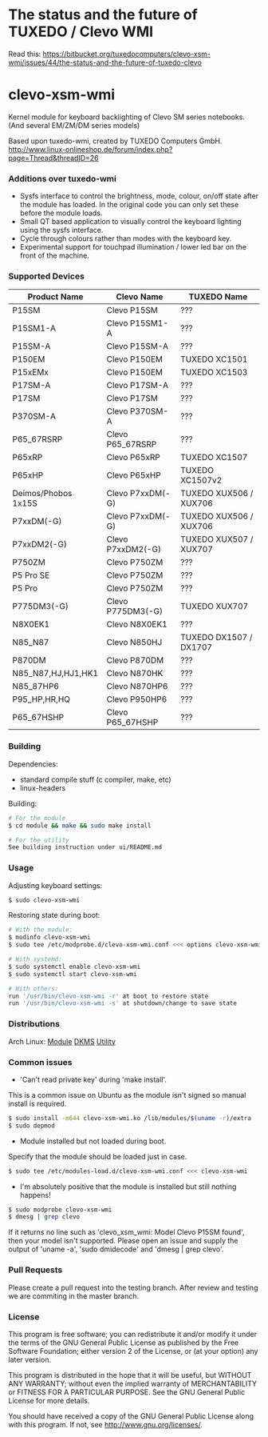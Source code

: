 # The status and the future of TUXEDO / Clevo WMI
Read this:
https://bitbucket.org/tuxedocomputers/clevo-xsm-wmi/issues/44/the-status-and-the-future-of-tuxedo-clevo

# clevo-xsm-wmi

Kernel module for keyboard backlighting of Clevo SM series notebooks.
(And several EM/ZM/DM series models)

Based upon tuxedo-wmi, created by TUXEDO Computers GmbH.
http://www.linux-onlineshop.de/forum/index.php?page=Thread&threadID=26

### Additions over tuxedo-wmi
* Sysfs interface to control the brightness, mode, colour,
  on/off state after the module has loaded.
  In the original code you can only set these before the module loads.
* Small QT based application to visually control the keyboard lighting using the sysfs interface.
* Cycle through colours rather than modes with the keyboard key.
* Experimental support for touchpad illumination / lower led bar on the front of the machine.

### Supported Devices

| Product Name         | Clevo Name             | TUXEDO Name            |
|----------------------|------------------------|------------------------|
| P15SM                | Clevo P15SM            | ???                    |
| P15SM1-A             | Clevo P15SM1-A         | ???                    |
| P15SM-A              | Clevo P15SM-A          | ???                    |
| P150EM               | Clevo P150EM           | TUXEDO XC1501          |
| P15xEMx              | Clevo P150EM           | TUXEDO XC1503          |
| P17SM-A              | Clevo P17SM-A          | ???                    |
| P17SM                | Clevo P17SM            | ???                    |
| P370SM-A             | Clevo P370SM-A         | ???                    |
| P65_67RSRP           | Clevo P65_67RSRP       | ???                    |
| P65xRP               | Clevo P65xRP           | TUXEDO XC1507          |
| P65xHP               | Clevo P65xHP           | TUXEDO XC1507v2        |
| Deimos/Phobos 1x15S  | Clevo P7xxDM(-G)       | TUXEDO XUX506 / XUX706 |
| P7xxDM(-G)           | Clevo P7xxDM(-G)       | TUXEDO XUX506 / XUX706 |
| P7xxDM2(-G)          | Clevo P7xxDM2(-G)      | TUXEDO XUX507 / XUX707 |
| P750ZM               | Clevo P750ZM           | ???                    |
| P5 Pro SE            | Clevo P750ZM           | ???                    |
| P5 Pro               | Clevo P750ZM           | ???                    |
| P775DM3(-G)          | Clevo P775DM3(-G)      | TUXEDO XUX707          |
| N8X0EK1              | Clevo N8X0EK1          | ???                    |
| N85_N87              | Clevo N850HJ           | TUXEDO DX1507 / DX1707 |
| P870DM               | Clevo P870DM           | ???                    |
| N85_N87,HJ,HJ1,HK1   | Clevo N870HK           | ???                    |
| N85_87HP6            | Clevo N870HP6          | ???                    |
| P95_HP,HR,HQ         | Clevo P950HP6          | ???                    |
| P65_67HSHP           | Clevo P65_67HSHP       | ???                    |

### Building

Dependencies:

* standard compile stuff (c compiler, make, etc)
* linux-headers

Building:
```bash
# For the module
$ cd module && make && sudo make install

# For the utility
See building instruction under ui/README.md
```

### Usage

Adjusting keyboard settings:
```bash
$ sudo clevo-xsm-wmi
```

Restoring state during boot:
```bash
# With the module:
$ modinfo clevo-xsm-wmi
$ sudo tee /etc/modprobe.d/clevo-xsm-wmi.conf <<< options clevo-xsm-wmi kb_color=white,white,white kb_brightness=1

# With systemd:
$ sudo systemctl enable clevo-xsm-wmi
$ sudo systemctl start clevo-xsm-wmi

# With others:
run '/usr/bin/clevo-xsm-wmi -r' at boot to restore state
run '/usr/bin/clevo-xsm-wmi -s' at shutdown/change to save state
```

### Distributions

Arch Linux: [Module](https://aur.archlinux.org/packages/clevo-xsm-wmi/) [DKMS](https://aur.archlinux.org/packages/clevo-xsm-wmi-dkms/) [Utility](https://aur.archlinux.org/packages/clevo-xsm-wmi-util/)

### Common issues

* 'Can't read private key' during 'make install'.

This is a common issue on Ubuntu as the module isn't signed so manual install is required.
```bash
$ sudo install -m644 clevo-xsm-wmi.ko /lib/modules/$(uname -r)/extra
$ sudo depmod
```
* Module installed but not loaded during boot.

Specify that the module should be loaded just in case.
```bash
$ sudo tee /etc/modules-load.d/clevo-xsm-wmi.conf <<< clevo-xsm-wmi
```

* I'm absolutely positive that the module is installed but still nothing happens!
```bash
$ sudo modprobe clevo-xsm-wmi
$ dmesg | grep clevo
```
If it returns no line such as 'clevo_xsm_wmi: Model Clevo P15SM found', then your model isn't supported.
Please open an issue and supply the output of 'uname -a', 'sudo dmidecode' and 'dmesg | grep clevo'.

### Pull Requests
Please create a pull request into the testing branch. After review and testing we are commiting in the master branch.

### License
This program is free software;  you can redistribute it and/or modify
it under the terms of the  GNU General Public License as published by
the Free Software Foundation; either version 2 of the License, or (at
your option) any later version.

This program is  distributed in the hope that it  will be useful, but
WITHOUT  ANY   WARRANTY;  without   even  the  implied   warranty  of
MERCHANTABILITY  or FITNESS FOR  A PARTICULAR  PURPOSE.  See  the GNU
General Public License for more details.

You should  have received  a copy of  the GNU General  Public License
along with this program. If not, see <http://www.gnu.org/licenses/>.
